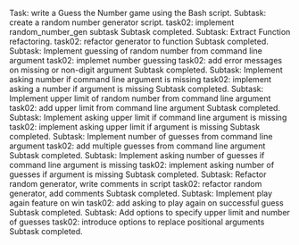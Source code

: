 Task: write a Guess the Number game using the Bash script.
Subtask: create a random number generator script.
task02: implement random_number_gen subtask
Subtask completed.
Subtask: Extract Function refactoring.
task02: refactor generator to function
Subtask completed.
Subtask: Implement guessing of random number from command line argument
task02: implemet number guessing
task02: add error messages on missing or non-digit argument
Subtask completed.
Subtask: Implement asking number if command line argument is missing
task02: implement asking a number if argument is missing
Subtask completed.
Subtask: Implement upper limit of random number from command line argument
task02: add upper limit from command line argument
Subtask completed.
Subtask: Implement asking upper limit if command line argument is missing
task02: implement asking upper limit if argument is missing
Subtask completed.
Subtask: Implement number of guesses from command line argument
task02: add multiple guesses from command line argument
Subtask completed.
Subtask: Implement asking number of guesses if command line argument is missing
task02: implement asking number of guesses if argument is missing
Subtask completed.
Subtask: Refactor random generator, write comments in script
task02: refactor random generator, add comments
Subtask completed.
Subtask: Implement play again feature on win
task02: add asking to play again on successful guess
Subtask completed.
Subtask: Add options to specify upper limit and number of guesses
task02: introduce options to replace positional arguments
Subtask completed.
